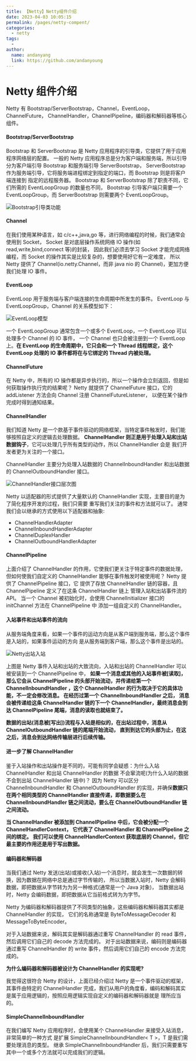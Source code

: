 ```yaml
---
title: 【Netty】Netty组件介绍
date: 2023-04-03 10:05:15
permalink: /pages/netty-compent/
categories:
  - netty
tags:
  -
author:
  name: andanyang
  link: https://github.com/andanyoung
---
```


# Netty 组件介绍

Netty 有 Bootstrap/ServerBootstrap，Channel，EventLoop，ChannelFuture，
ChannelHandler，ChannelPipeline，编码器和解码器等核心组件。

#### Bootstrap/ServerBootstrap

Bootstrap 和 ServerBootstrap 是 Netty 应用程序的引导类，它提供了用于应用程序网络层的配置。
一般的 Netty 应用程序总是分为客户端和服务端，所以引导分为客户端引导 Bootstrap 和服务端引导 ServerBootstrap，
ServerBootstrap 作为服务端引导，它将服务端进程绑定到指定的端口，而 Bootstrap 则是将客户端连接到
指定的远程服务器。
Bootstrap 和 ServerBootstrap 除了职责不同，它们所需的 EventLoopGroup 的数量也不同，
Bootstrap 引导客户端只需要一个 EventLoopGroup，而 ServerBootstrap 则需要两个 EventLoopGroup。

![Bootstrap引导类功能](http://md7.admin4j.com/blog/2021020318154762.png)

#### Channel

在我们使用某种语言，如 c/c++,java,go 等，进行网络编程的时候，我们通常会使用到 Socket，
Socket 是对底层操作系统网络 IO 操作(如 read,write,bind,connect 等)的封装，
因此我们必须去学习 Socket 才能完成网络编程，而 Socket 的操作其实是比较复杂的，想要使用好它有一定难度，
所以 Netty 提供了 Channel(io.netty.Channel，而非 java nio 的 Channel)，更加方便我们处理 IO 事件。

#### EventLoop

EventLoop 用于服务端与客户端连接的生命周期中所发生的事件。
EventLoop 与 EventLoopGroup，Channel 的关系模型如下：

![EventLoop模型](http://md7.admin4j.com/blog/20210203181634780.png)

一个 EventLoopGroup 通常包含一个或多个 EventLoop，一个 EventLoop 可以处理多个 Channel 的 IO 事件，
一个 Channel 也只会被注册到一个 EventLoop 上。**在 EventLoop 的生命周期中，它只会和一个 Thread 线程绑定，这个
EventLoop 处理的 IO 事件都将在与它绑定的 Thread 内被处理。**

#### ChannelFuture

在 Netty 中，所有的 IO 操作都是异步执行的，所以一个操作会立刻返回，但是如何获取操作执行完的结果呢？
Netty 就提供了 ChannelFuture 接口，它的 addListener 方法会向 Channel 注册 ChannelFutureListener，
以便在某个操作完成时得到通知结果。

#### ChannelHandler

我们知道 Netty 是一个款基于事件驱动的网络框架，当特定事件触发时，我们能够按照自定义的逻辑去处理数据。
**ChannelHandler 则正是用于处理入站和出站数据钩子**，它可以处理几乎所有类型的动作，所以 ChannelHandler 会是
我们开发者更为关注的一个接口。

ChannelHandler 主要分为处理入站数据的 ChannelInboundHandler 和出站数据的 ChannelOutboundHandler 接口。

![ChannelHandler接口层次图](http://md7.admin4j.com/blog/20210203181851215.png)

Netty 以适配器的形式提供了大量默认的 ChannelHandler 实现，主要目的是为了简化程序开发的过程，我们只需要
重写我们关注的事件和方法就可以了。 通常我们会以继承的方式使用以下适配器和抽象:

- ChannelHandlerAdapter
- ChannelInboundHandlerAdapter
- ChannelDuplexHandler
- ChannelOutboundHandlerAdapter

#### ChannelPipeline

上面介绍了 ChannelHandler 的作用，它使我们更关注于特定事件的数据处理，但如何使我们自定义的
ChannelHandler 能够在事件触发时被使用呢？ Netty 提供了 ChannelPipeline 接口，它
提供了存放 ChannelHandler 链的容器，且 ChannelPipeline 定义了在这条 ChannelHandler 链上
管理入站和出站事件流的 API。
当一个 Channel 被初始化时，会使用 ChannelInitializer 接口的 initChannel 方法在 ChannelPipeline 中
添加一组自定义的 ChannelHandler。

#### 入站事件和出站事件的流向

从服务端角度来看，如果一个事件的运动方向是从客户端到服务端，那么这个事件是入站的，如果事件运动的方向
是从服务端到客户端，那么这个事件是出站的。

![Netty出站入站](http://md7.admin4j.com/blog/20210203181921531.png)

上图是 Netty 事件入站和出站的大致流向，入站和出站的 ChannelHandler 可以被安装到一个 ChannelPipeline 中，
**如果一个消息或其他的入站事件被[读取]，那么它会从 ChannelPipeline 的头部开始流动，并传递给第一个 ChannelInboundHandler
，这个 ChannelHandler 的行为取决于它的具体功能，不一定会修改消息。 在经历过第一个 ChannelInboundHandler 之后，
消息会被传递给这条 ChannelHandler 链的下一个 ChannelHandler，最终消息会到达 ChannelPipeline 尾端，消息的读取也就结束了。**

**数据的出站(消息被[写出])流程与入站是相似的，在出站过程中，消息从 ChannelOutboundHandler 链的尾端开始流动，
直到到达它的头部为止，在这之后，消息会到达网络传输层进行后续传输。**

#### 进一步了解 ChannelHandler

鉴于入站操作和出站操作是不同的，可能有同学会疑惑：为什么入站 ChannelHandler 和出站 ChannelHandler 的数据
不会窜流呢(为什么入站的数据不会到出站 ChannelHandler 链中)？ 因为 Netty 可以区分 ChannelInboundHandler 和
ChannelOutboundHandler 的实现，并确保**数据只在两个相同类型的 ChannelHandler 直接传递，即数据要么在
ChannelInboundHandler 链之间流动，要么在 ChannelOutboundHandler 链之间流动。**

**当 ChannelHandler 被添加到 ChannelPipeline 中后，它会被分配一个 ChannelHandlerContext，
它代表了 ChannelHandler 和 ChannelPipeline 之间的绑定。 我们可以使用 ChannelHandlerContext
获取底层的 Channel，但它最主要的作用还是用于写出数据。**

#### 编码器和解码器

当我们通过 Netty 发送(出站)或接收(入站)一个消息时，就会发生一次数据的转换，因为数据在网络中总是通过字节传输的，
所以当数据入站时，Netty 会解码数据，即把数据从字节转为为另一种格式(通常是一个 Java 对象)，
当数据出站时，Netty 会编码数据，即把数据从它当前格式转为为字节。

Netty 为编码器和解码器提供了不同类型的抽象，这些编码器和解码器其实都是 ChannelHandler 的实现，
它们的名称通常是 ByteToMessageDecoder 和 MessageToByteEncoder。

对于入站数据来说，解码其实是解码器通过重写 ChannelHandler 的 read 事件，然后调用它们自己的
decode 方法完成的。
对于出站数据来说，编码则是编码器通过重写 ChannelHandler 的 write 事件，然后调用它们自己的
encode 方法完成的。

**为什么编码器和解码器被设计为 ChannelHandler 的实现呢?**

我觉得这很符合 Netty 的设计，上面已经介绍过 Netty 是一个事件驱动的框架，其事件由特定的 ChannelHandler
完成，我们从用户的角度看，编码和解码其实是属于应用逻辑的，按照应用逻辑实现自定义的编码器和解码器就是
理所应当的。

#### SimpleChannelInboundHandler

在我们编写 Netty 应用程序时，会使用某个 ChannelHandler 来接受入站消息，非常简单的一种方式
是扩展 SimpleChannelInboundHandler< T >，T 是我们需要处理消息的类型。 继承 SimpleChannelInboundHandler
后，我们只需要重写其中一个或多个方法就可以完成我们的逻辑。
